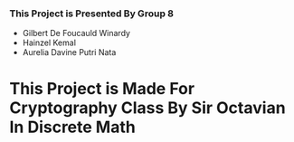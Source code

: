 ### This Project is Presented By Group 8
- Gilbert De Foucauld Winardy
- Hainzel Kemal
- Aurelia Davine Putri Nata

# This Project is Made For Cryptography Class By Sir Octavian In Discrete Math
